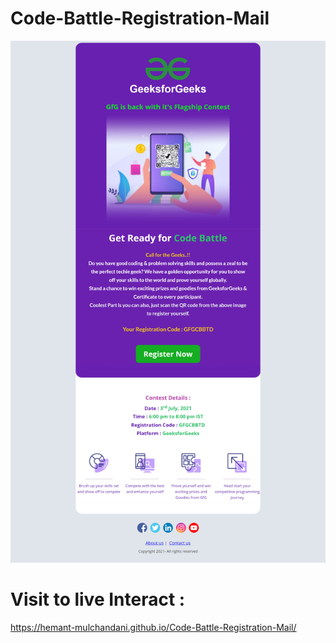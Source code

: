 # Code-Battle-Registration-Mail

![Mail Capture](Code%20Battle%20Registration%20Mail%20Capture-1.png)

# Visit to live Interact : 

 https://hemant-mulchandani.github.io/Code-Battle-Registration-Mail/ 

